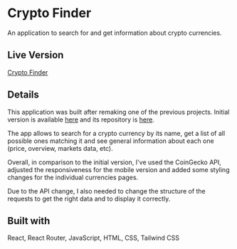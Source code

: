 # Crypto Finder

An application to search for and get information about crypto currencies.

## Live Version

[Crypto Finder](https://finder-app-tau.vercel.app/)

## Details

This application was built after remaking one of the previous projects. Initial version is available [here](https://github-finder-chi-ten.vercel.app/) and its repository is [here](https://github.com/Dimterion/Github-finder).

The app allows to search for a crypto currency by its name, get a list of all possible ones matching it and see general information about each one (price, overview, markets data, etc).

Overall, in comparison to the initial version, I've used the CoinGecko API, adjusted the responsiveness for the mobile version and added some styling changes for the individual currencies pages.

Due to the API change, I also needed to change the structure of the requests to get the right data and to display it correctly.

## Built with

React, React Router, JavaScript, HTML, CSS, Tailwind CSS
